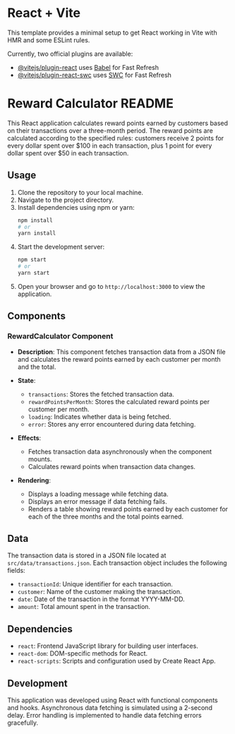# React + Vite

This template provides a minimal setup to get React working in Vite with HMR and some ESLint rules.

Currently, two official plugins are available:

- [@vitejs/plugin-react](https://github.com/vitejs/vite-plugin-react/blob/main/packages/plugin-react/README.md) uses [Babel](https://babeljs.io/) for Fast Refresh
- [@vitejs/plugin-react-swc](https://github.com/vitejs/vite-plugin-react-swc) uses [SWC](https://swc.rs/) for Fast Refresh


# Reward Calculator README

This React application calculates reward points earned by customers based on their transactions over a three-month period. The reward points are calculated according to the specified rules: customers receive 2 points for every dollar spent over $100 in each transaction, plus 1 point for every dollar spent over $50 in each transaction.

## Usage

1. Clone the repository to your local machine.
2. Navigate to the project directory.
3. Install dependencies using npm or yarn:
    ```bash
    npm install
    # or
    yarn install
    ```
4. Start the development server:
    ```bash
    npm start
    # or
    yarn start
    ```
5. Open your browser and go to `http://localhost:3000` to view the application.

## Components

### RewardCalculator Component

- **Description**: This component fetches transaction data from a JSON file and calculates the reward points earned by each customer per month and the total.
  
- **State**:
  - `transactions`: Stores the fetched transaction data.
  - `rewardPointsPerMonth`: Stores the calculated reward points per customer per month.
  - `loading`: Indicates whether data is being fetched.
  - `error`: Stores any error encountered during data fetching.
  
- **Effects**:
  - Fetches transaction data asynchronously when the component mounts.
  - Calculates reward points when transaction data changes.
  
- **Rendering**:
  - Displays a loading message while fetching data.
  - Displays an error message if data fetching fails.
  - Renders a table showing reward points earned by each customer for each of the three months and the total points earned.

## Data

The transaction data is stored in a JSON file located at `src/data/transactions.json`. Each transaction object includes the following fields:

- `transactionId`: Unique identifier for each transaction.
- `customer`: Name of the customer making the transaction.
- `date`: Date of the transaction in the format YYYY-MM-DD.
- `amount`: Total amount spent in the transaction.

## Dependencies

- `react`: Frontend JavaScript library for building user interfaces.
- `react-dom`: DOM-specific methods for React.
- `react-scripts`: Scripts and configuration used by Create React App.

## Development

This application was developed using React with functional components and hooks. Asynchronous data fetching is simulated using a 2-second delay. Error handling is implemented to handle data fetching errors gracefully.

